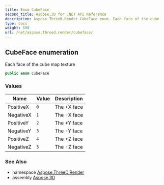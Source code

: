 ```yaml
---
title: Enum CubeFace
second_title: Aspose.3D for .NET API Reference
description: Aspose.ThreeD.Render.CubeFace enum. Each face of the cube map texture
type: docs
weight: 590
url: /net/aspose.threed.render/cubeface/
---
```

## CubeFace enumeration

Each face of the cube map texture

```csharp
public enum CubeFace
```

### Values

| Name | Value | Description |
| --- | --- | --- |
| PositiveX | `0` | The +X face |
| NegativeX | `1` | The -X face |
| PositiveY | `2` | The +Y face |
| NegativeY | `3` | The -Y face |
| PositiveZ | `4` | The +Z face |
| NegativeZ | `5` | The -Z face |

### See Also

* namespace [Aspose.ThreeD.Render](../../aspose.threed.render/)
* assembly [Aspose.3D](../../)



